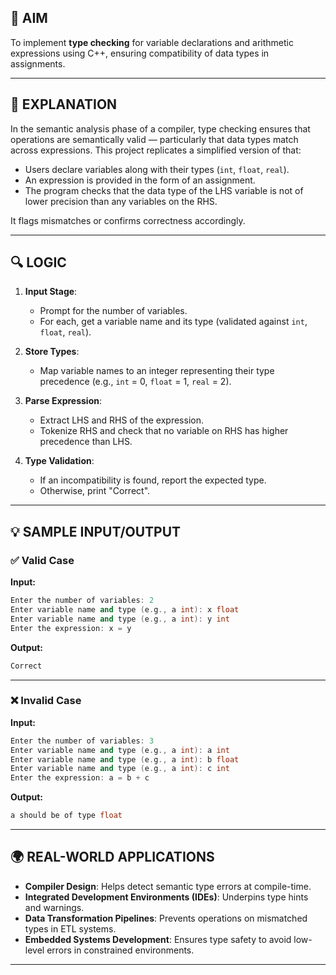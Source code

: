 ## 🧠 AIM

To implement **type checking** for variable declarations and arithmetic expressions using C++, ensuring compatibility of data types in assignments.

---

## 📘 EXPLANATION

In the semantic analysis phase of a compiler, type checking ensures that operations are semantically valid — particularly that data types match across expressions. This project replicates a simplified version of that:

- Users declare variables along with their types (`int`, `float`, `real`).
- An expression is provided in the form of an assignment.
- The program checks that the data type of the LHS variable is not of lower precision than any variables on the RHS.

It flags mismatches or confirms correctness accordingly.

---

## 🔍 LOGIC

1. **Input Stage**:
   - Prompt for the number of variables.
   - For each, get a variable name and its type (validated against `int`, `float`, `real`).

2. **Store Types**:
   - Map variable names to an integer representing their type precedence (e.g., `int` = 0, `float` = 1, `real` = 2).

3. **Parse Expression**:
   - Extract LHS and RHS of the expression.
   - Tokenize RHS and check that no variable on RHS has higher precedence than LHS.

4. **Type Validation**:
   - If an incompatibility is found, report the expected type.
   - Otherwise, print "Correct".

---

## 💡 SAMPLE INPUT/OUTPUT

### ✅ Valid Case

**Input:**
```cpp
Enter the number of variables: 2
Enter variable name and type (e.g., a int): x float
Enter variable name and type (e.g., a int): y int
Enter the expression: x = y
```
**Output:**
```cpp
Correct
```

---

### ❌ Invalid Case

**Input:**
```cpp
Enter the number of variables: 3
Enter variable name and type (e.g., a int): a int
Enter variable name and type (e.g., a int): b float
Enter variable name and type (e.g., a int): c int
Enter the expression: a = b + c
```
**Output:**
```cpp
a should be of type float
```

---

## 🌍 REAL-WORLD APPLICATIONS

- **Compiler Design**: Helps detect semantic type errors at compile-time.
- **Integrated Development Environments (IDEs)**: Underpins type hints and warnings.
- **Data Transformation Pipelines**: Prevents operations on mismatched types in ETL systems.
- **Embedded Systems Development**: Ensures type safety to avoid low-level errors in constrained environments.

---
